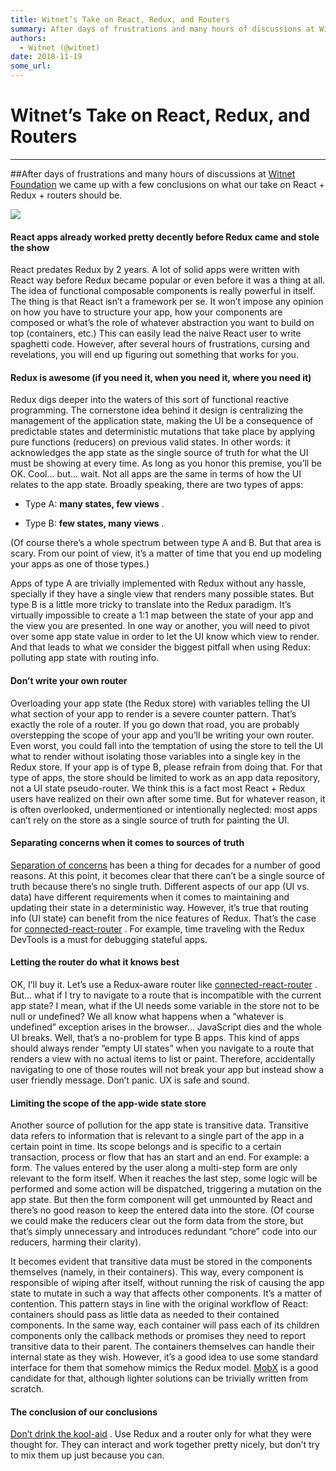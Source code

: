 ```yaml
---
title: Witnet’s Take on React, Redux, and Routers 
summary: After days of frustrations and many hours of discussions at Witnet Foundation we came up with a few conclusions on what our take on React + Redux + routers should be. React apps already worked pretty decently before Redux came and stole the show React predates Redux by 2 years. A lot of solid apps were written with React way before Redux became popular or even before it was a thing at all. The idea of functional composable components is really powerful in itself. The thing is that React isn’t a
authors:
  - Witnet (@witnet)
date: 2018-11-19
some_url: 
---
```


# Witnet’s Take on React, Redux, and Routers 



----

##After days of frustrations and many hours of discussions at [Witnet Foundation](https://medium.com/witnet) we came up with a few conclusions on what our take on React + Redux + routers should be.

![](https://cdn-images-1.medium.com/max/1600/0*6oPjPw8RuuV-6m_d.png)


#### React apps already worked pretty decently before Redux came and stole the show
React predates Redux by 2 years. A lot of solid apps were written with React way before Redux became popular or even before it was a thing at all. The idea of functional composable components is really powerful in itself.
The thing is that React isn’t a framework per se. It won’t impose any opinion on how you have to structure your app, how your components are composed or what’s the role of whatever abstraction you want to build on top (containers, etc.)
This can easily lead the naive React user to write spaghetti code. However, after several hours of frustrations, cursing and revelations, you will end up figuring out something that works for you.

#### Redux is awesome (if you need it, when you need it, where you need it)
Redux digs deeper into the waters of this sort of functional reactive programming. The cornerstone idea behind it design is centralizing the management of the application state, making the UI be a consequence of predictable states and deterministic mutations that take place by applying pure functions (reducers) on previous valid states.
In other words: it acknowledges the app state as the single source of truth for what the UI must be showing at every time. As long as you honor this premise, you’ll be OK.
Cool… but… wait. Not all apps are the same in terms of how the UI relates to the app state. Broadly speaking, there are two types of apps:



 * Type A: **many states, few views** .

 * Type B: **few states, many views** .
 
(Of course there’s a whole spectrum between type A and B. But that area is scary. From our point of view, it’s a matter of time that you end up modeling your apps as one of those types.)
 
Apps of type A are trivially implemented with Redux without any hassle, specially if they have a single view that renders many possible states.
But type B is a little more tricky to translate into the Redux paradigm. It’s virtually impossible to create a 1:1 map between the state of your app and the view you are presented. In one way or another, you will need to pivot over some app state value in order to let the UI know which view to render. And that leads to what we consider the biggest pitfall when using Redux: polluting app state with routing info.

#### Don’t write your own router
Overloading your app state (the Redux store) with variables telling the UI what section of your app to render is a severe counter pattern. That’s exactly the role of a router. If you go down that road, you are probably overstepping the scope of your app and you’ll be writing your own router.
Even worst, you could fall into the temptation of using the store to tell the UI what to render without isolating those variables into a single key in the Redux store. If your app is of type B, please refrain from doing that. For that type of apps, the store should be limited to work as an app data repository, not a UI state pseudo-router.
We think this is a fact most React + Redux users have realized on their own after some time. But for whatever reason, it is often overlooked, undermentioned or intentionally neglected: most apps can’t rely on the store as a single source of truth for painting the UI.

#### Separating concerns when it comes to sources of truth
 
[Separation of concerns](https://en.wikipedia.org/wiki/Separation_of_concerns)
 has been a thing for decades for a number of good reasons.
At this point, it becomes clear that there can’t be a single source of truth because there’s no single truth. Different aspects of our app (UI vs. data) have different requirements when it comes to maintaining and updating their state in a deterministic way.
However, it’s true that routing info (UI state) can benefit from the nice features of Redux. That’s the case for 
[connected-react-router](https://github.com/supasate/connected-react-router)
 . For example, time traveling with the Redux DevTools is a must for debugging stateful apps.

#### Letting the router do what it knows best
OK, I’ll buy it. Let’s use a Redux-aware router like 
[connected-react-router](https://github.com/supasate/connected-react-router)
 . But… what if I try to navigate to a route that is incompatible with the current app state? I mean, what if the UI needs some variable in the store not to be null or undefined? We all know what happens when a “whatever is undefined” exception arises in the browser… JavaScript dies and the whole UI breaks.
Well, that’s a no-problem for type B apps. This kind of apps should always render “empty UI states” when you navigate to a route that renders a view with no actual items to list or paint. Therefore, accidentally navigating to one of those routes will not break your app but instead show a user friendly message. Don’t panic. UX is safe and sound.

#### Limiting the scope of the app-wide state store
Another source of pollution for the app state is transitive data. Transitive data refers to information that is relevant to a single part of the app in a certain point in time. Its scope belongs and is specific to a certain transaction, process or flow that has an start and an end.
For example: a form. The values entered by the user along a multi-step form are only relevant to the form itself. When it reaches the last step, some logic will be performed and some action will be dispatched, triggering a mutation on the app state. But then the form component will get unmounted by React and there’s no good reason to keep the entered data into the store. (Of course we could make the reducers clear out the form data from the store, but that’s simply unnecessary and introduces redundant “chore” code into our reducers, harming their clarity).

It becomes evident that transitive data must be stored in the components themselves (namely, in their containers). This way, every component is responsible of wiping after itself, without running the risk of causing the app state to mutate in such a way that affects other components. It’s a matter of contention.
This pattern stays in line with the original workflow of React: containers should pass as little data as needed to their contained components. In the same way, each container will pass each of its children components only the callback methods or promises they need to report transitive data to their parent.
The containers themselves can handle their internal state as they wish. However, it’s a good idea to use some standard interface for them that somehow mimics the Redux model. 
[MobX](https://github.com/mobxjs/mobx)
 is a good candidate for that, although lighter solutions can be trivially written from scratch.

#### The conclusion of our conclusions
 
[Don’t drink the kool-aid](https://en.wikipedia.org/wiki/Drinking_the_Kool-Aid)
 . Use Redux and a router only for what they were thought for. They can interact and work together pretty nicely, but don’t try to mix them up just because you can.
